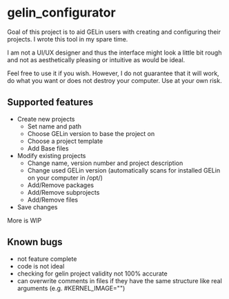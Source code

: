 # gelin_configurator

Goal of this project is to aid GELin users with creating and configuring their projects. I wrote this tool in my spare time.

I am not a UI/UX designer and thus the interface might look a little bit rough and not as aesthetically pleasing or intuitive as would be ideal.

Feel free to use it if you wish. However, I do not guarantee that it will work, do what you want or does not destroy your computer. Use at your own risk.

## Supported features

- Create new projects
  - Set name and path
  - Choose GELin version to base the project on
  - Choose a project template 
  - Add Base files
- Modify existing projects
  - Change name, version number and project description
  - Change used GELin version (automatically scans for installed GELin on your computer in /opt/)
  - Add/Remove packages
  - Add/Remove subprojects
  - Add/Remove files
- Save changes

More is WIP

## Known bugs

- not feature complete
- code is not ideal
- checking for gelin project validity not 100% accurate
- can overwrite comments in files if they have the same structure like real arguments (e.g. #KERNEL_IMAGE="")